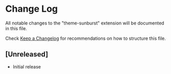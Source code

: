 # Change Log
All notable changes to the "theme-sunburst" extension will be documented in this file.

Check [Keep a Changelog](http://keepachangelog.com/) for recommendations on how to structure this file.

## [Unreleased]
- Initial release
